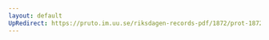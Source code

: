 ```yaml
---
layout: default
UpRedirect: https://pruto.im.uu.se/riksdagen-records-pdf/1872/prot-1872--fk--229/prot-1872--fk--229_012.pdf
---
```

